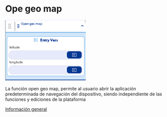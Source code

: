 # Ope geo map

![](../../../../.gitbook/assets/image%20%28519%29.png)

La función open geo map, permite al usuario abrir la aplicación predeterminada de navegación del dispositivo, siendo independiente de las funciones y ediciones de la plataforma

[Información general](https://docs.apphive.io/reference/funciones/informacion-general-de-las-funciones)

